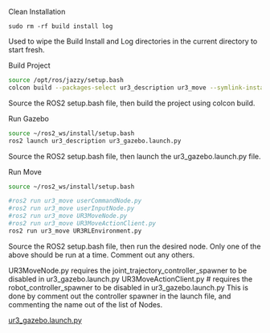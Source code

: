 [//]: # (Installation and Configuration)
[//]: # (```shell)
[//]: # (sudo apt update && sudo apt install -y \ )
[//]: # (  software-properties-common \ )
[//]: # (  curl)
[//]: # ()
[//]: # (sudo add-apt-repository universe)
[//]: # ()
[//]: # (sudo curl -o /usr/share/keyrings/ros-archive-keyring.gpg -sSL https://raw.githubusercontent.com/ros/rosdistro/master/ros.key)
[//]: # (echo "deb [arch=$&#40;dpkg --print-architecture&#41; signed-by=/usr/share/keyrings/ros-archive-keyring.gpg] http://packages.ros.org/ros2/ubuntu $&#40;. /etc/os-release && echo $UBUNTU_CODENAME&#41; main" | sudo tee /etc/apt/sources.list.d/ros2.list > /dev/null)
[//]: # ()
[//]: # (sudo apt update && sudo apt install -y \ )
[//]: # (  ros-dev-tools \ )
[//]: # (  python3-colcon-common-extensions \ )
[//]: # (  ros-jazzy-desktop \ )
[//]: # (  ros-jazzy-xacro \ )
[//]: # (  ros-jazzy-ros-gz-sim \ )
[//]: # (  ros-jazzy-joint-state-publisher-gui \ )
[//]: # (  ros-jazzy-gazebo-ros \ )
[//]: # (  ros-jazzy-ros2-control \ )
[//]: # (  ros-jazzy-ros2-controllers \ )
[//]: # (  ros-jazzy-ur-robot-driver \ )
[//]: # (  ros-jazzy-gz-ros2-control \ )
[//]: # (  ros-jazzy-ros-gz-sim \ )
[//]: # (  ros-jazzy-ros-gz \ )
[//]: # (  )
[//]: # ()
[//]: # (sudo apt upgrade -y)
[//]: # ()
[//]: # (echo "source /opt/ros/jazzy/setup.bash" >> ~/.bashrc)
[//]: # (echo "source /usr/share/colcon_cd/function/colcon_cd.sh" >> ~/.bashrc)
[//]: # (echo "export _colcon_cd_root=/opt/ros/jazzy/" >> ~/.bashrc)
[//]: # (echo "source /usr/share/colcon_argcomplete/hook/colcon-argcomplete.bash" >> ~/.bashrc)
[//]: # (echo "source /usr/share/colcon_cd/function/colcon_cd-argcomplete.bash" >> ~/.bashrc)
[//]: # (source ~/.bashrc)
[//]: # (```)


[//]: # (Make Package)
[//]: # (```shell)
[//]: # (cd ~/ros2_ws/src)
[//]: # (ros2 pkg create --build-type ament_cmake ur3_description)
[//]: # (ros2 pkg create --build-type ament_cmake ur3_move)
[//]: # (```)


[//]: # (Rosdep)
[//]: # (``` bash)
[//]: # (sudo rosdep init)
[//]: # (rosdep update)
[//]: # (rosdep install -i --from-path src --rosdistro jazzy -y)
[//]: # (```)


[//]: # (Run RVIZ)
[//]: # (```bash)
[//]: # (source ~/ros2_ws/install/setup.bash)
[//]: # (ros2 launch ur3_description ur3_rviz.launch.py)
[//]: # (```)


Clean Installation
```shell
sudo rm -rf build install log
```
Used to wipe the Build Install and Log directories in the current directory to start fresh.


Build Project
```bash
source /opt/ros/jazzy/setup.bash
colcon build --packages-select ur3_description ur3_move --symlink-install
```
Source the ROS2 setup.bash file, then build the project using colcon build.

Run Gazebo
```bash
source ~/ros2_ws/install/setup.bash
ros2 launch ur3_description ur3_gazebo.launch.py
```
Source the ROS2 setup.bash file, then launch the ur3_gazebo.launch.py file.


Run Move
```bash
source ~/ros2_ws/install/setup.bash

#ros2 run ur3_move userCommandNode.py
#ros2 run ur3_move userInputNode.py
#ros2 run ur3_move UR3MoveNode.py
#ros2 run ur3_move UR3MoveActionClient.py
ros2 run ur3_move UR3RLEnvironment.py
```
Source the ROS2 setup.bash file, then run the desired node. Only one of the above should be run at a time. Comment out any others.

UR3MoveNode.py requires the joint_trajectory_controller_spawner to be disabled in ur3_gazebo.launch.py
UR3MoveActionClient.py # requires the robot_controller_spawner to be disabled in ur3_gazebo.launch.py 
This is done by comment out the controller spawner in the launch file, and commenting the name out of the list of Nodes.

[ur3_gazebo.launch.py](src/ur3_description/launch/ur3_gazebo.launch.py)



[//]: # (Misc troubleshooting and testing)

[//]: # (check for controller)
[//]: # (```shell)
[//]: # (ros2 node list)
[//]: # (ros2 control list_hardware_interfaces)
[//]: # (ros2 control list_controllers)
[//]: # (```)


[//]: # (test movement)
[//]: # (```shell)
[//]: # (ros2 topic pub /forward_position_controller/commands std_msgs/msg/Float64MultiArray "data: [0.5, -0.5, 0.5, -0.5, 0.5]")
[//]: # (```)

